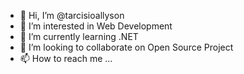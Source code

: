 - 👋 Hi, I’m @tarcisioallyson
- 👀 I’m interested in Web Development
- 🌱 I’m currently learning .NET
- 💞️ I’m looking to collaborate on Open Source Project
- 📫 How to reach me ...

<!---
tarcisioallyson/tarcisioallyson is a ✨ special ✨ repository because its `README.md` (this file) appears on your GitHub profile.
You can click the Preview link to take a look at your changes.
--->
